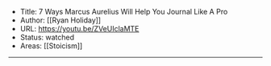 
- Title: 7 Ways Marcus Aurelius Will Help You Journal Like A Pro
- Author: [[Ryan Holiday]]
- URL: https://youtu.be/ZVeUIclaMTE
- Status: watched
- Areas: [[Stoicism]]

---
